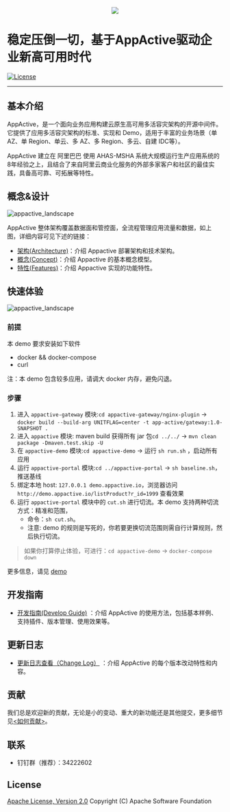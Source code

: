 
<div style="text-align: center">
   <img src="https://appactive.oss-cn-beijing.aliyuncs.com/images/appactive-logo.jpg?x-oss-process=style/h400" />
</div>


# 稳定压倒一切，基于AppActive驱动企业新高可用时代
[![License](https://img.shields.io/badge/license-Apache%202-4EB1BA.svg)](https://www.apache.org/licenses/LICENSE-2.0.html)


---
## 基本介绍
AppActive，是一个面向业务应用构建云原生高可用多活容灾架构的开源中间件。它提供了应用多活容灾架构的标准、实现和 Demo，适用于丰富的业务场景（单 AZ、单 Region、单云、多 AZ、多 Region、多云、自建 IDC等）。

AppActive 建立在 阿里巴巴 使用 AHAS-MSHA 系统大规模运行生产应用系统的8年经验之上，且结合了来自阿里云商业化服务的外部多家客户和社区的最佳实践，具备高可靠、可拓展等特性。

## 概念&设计
![appactive_landscape](https://appactive.oss-cn-beijing.aliyuncs.com/images/appa_landscape.jpg?x-oss-process=style/h600)

AppActive 整体架构覆盖数据面和管控面，全流程管理应用流量和数据，如上图，详细内容可见下述的链接：

- [架构(Architecture)](details/architecture.md)：介绍 Appactive 部署架构和技术架构。
- [概念(Concept)](details/concept.md)：介绍 Appactive 的基本概念模型。
- [特性(Features)](details/features.md)：介绍 Appactive 实现的功能特性。


## 快速体验
![appactive_landscape](https://appactive.oss-cn-beijing.aliyuncs.com/images/AppActive-demo.png?x-oss-process=style/h200)

### 前提
本 demo 要求安装如下软件
- docker && docker-compose
- curl

注：本 demo 包含较多应用，请调大 docker 内存，避免闪退。

### 步骤

1. 进入 `appactive-gateway` 模块:`cd appactive-gateway/nginx-plugin` -> `docker build --build-arg UNITFLAG=center -t app-active/gateway:1.0-SNAPSHOT .`
2. 进入 `appactive` 模块: maven build 获得所有 jar 包`cd ../../` -> `mvn clean package -Dmaven.test.skip -U`
3. 在 `appactive-demo` 模块:`cd appactive-demo` -> 运行 `sh run.sh` ，启动所有应用
4. 运行 `appactive-portal` 模块:`cd ../appactive-portal` -> `sh baseline.sh`，推送基线
5. 绑定本地 host: `127.0.0.1 demo.appactive.io`，浏览器访问 `http://demo.appactive.io/listProduct?r_id=1999` 查看效果
6. 运行 `appactive-portal` 模块中的 `cut.sh` 进行切流。本 demo 支持两种切流方式：精准和范围，
   - 命令：`sh cut.sh`。
   - 注意: demo 的规则是写死的，你若要更换切流范围则需自行计算规则，然后执行切流。

> 如果你打算停止体验，可进行：`cd appactive-demo` -> `docker-compose down`

更多信息，请见 [demo](details/demo.md)

## 开发指南
- [开发指南(Develop Guide)](details/developer_guide.md) ：介绍 AppActive 的使用方法，包括基本样例、支持插件、版本管理、使用效果等。


## 更新日志
- [更新日志查看（Change Log）](details/change_log.md) ：介绍 AppActive 的每个版本改动特性和内容。

## 贡献
我们总是欢迎新的贡献，无论是小的变动、重大的新功能还是其他提交，更多细节见[<如何贡献>](../en/contributing/contributing.md)。


## 联系
- 钉钉群（推荐）：34222602

## License
[Apache License, Version 2.0](https://www.apache.org/licenses/LICENSE-2.0.html) Copyright (C) Apache Software Foundation

